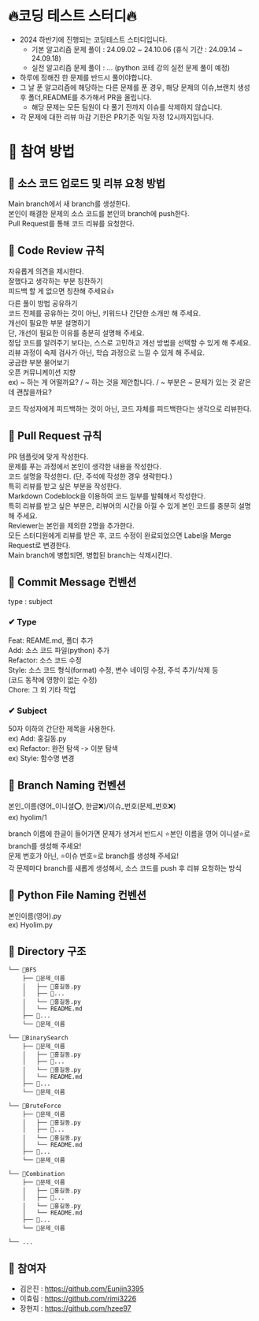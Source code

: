 
# 🔥코딩 테스트 스터디🔥
- 2024 하반기에 진행되는 코딩테스트 스터디입니다.  
    - 기본 알고리즘 문제 풀이 : 24.09.02 ~ 24.10.06 (휴식 기간 : 24.09.14 ~ 24.09.18)  
    - 실전 알고리즘 문제 풀이 : ... (python 코테 강의 실전 문제 풀이 예정)  
- 하루에 정해진 한 문제를 반드시 풀어야합니다.  
- 그 날 푼 알고리즘에 해당하는 다른 문제를 푼 경우, 해당 문제의 이슈,브랜치 생성 후 폴더,README를 추가해서 PR을 올립니다.  
    - 해당 문제는 모든 팀원이 다 풀기 전까지 이슈를 삭제하지 않습니다.   
- 각 문제에 대한 리뷰 마감 기한은 PR기준 익일 자정 12시까지입니다.  

# 🔸 참여 방법
## 🔹 소스 코드 업로드 및 리뷰 요청 방법
Main branch에서 새 branch를 생성한다.  
본인이 해결한 문제의 소스 코드를 본인의 branch에 push한다.  
Pull Request를 통해 코드 리뷰를 요청한다.  

## 🔹 Code Review 규칙
자유롭게 의견을 제시한다.  
잘했다고 생각하는 부분 칭찬하기  
피드백 할 게 없으면 칭찬해 주세요👍  
다른 풀이 방법 공유하기  
코드 전체를 공유하는 것이 아닌, 키워드나 간단한 소개만 해 주세요.  
개선이 필요한 부분 설명하기  
단, 개선이 필요한 이유를 충분히 설명해 주세요.  
정답 코드를 알려주기 보다는, 스스로 고민하고 개선 방법을 선택할 수 있게 해 주세요.  
리뷰 과정이 숙제 검사가 아닌, 학습 과정으로 느낄 수 있게 해 주세요.  
궁금한 부분 물어보기  
오픈 커뮤니케이션 지향  
ex) ~ 하는 게 어떨까요? / ~ 하는 것을 제안합니다. / ~ 부분은 ~ 문제가 있는 것 같은데 괜찮을까요?  

코드 작성자에게 피드백하는 것이 아닌, 코드 자체를 피드백한다는 생각으로 리뷰한다.

## 🔹 Pull Request 규칙
PR 템플릿에 맞게 작성한다.  
문제를 푸는 과정에서 본인이 생각한 내용을 작성한다.  
코드 설명을 작성한다. (단, 주석에 작성한 경우 생략한다.)  
특히 리뷰를 받고 싶은 부분을 작성한다.  
Markdown Codeblock을 이용하여 코드 일부를 발췌해서 작성한다.  
특히 리뷰를 받고 싶은 부분은, 리뷰어의 시간을 아낄 수 있게 본인 코드를 충분히 설명해 주세요.  
Reviewer는 본인을 제외한 2명을 추가한다.  
모든 스터디원에게 리뷰를 받은 후, 코드 수정이 완료되었으면 Label을 Merge Request로 변경한다.  
Main branch에 병합되면, 병합된 branch는 삭제시킨다.  

## 🔹 Commit Message 컨벤션
type : subject  

### ✔ Type
Feat: REAME.md, 폴더 추가  
Add: 소스 코드 파일(python) 추가  
Refactor: 소스 코드 수정  
Style: 소스 코드 형식(format) 수정, 변수 네이밍 수정, 주석 추가/삭제 등  
(코드 동작에 영향이 없는 수정)  
Chore: 그 외 기타 작업  
### ✔ Subject
50자 이하의 간단한 제목을 사용한다.  
ex) Add: 홍길동.py  
ex) Refactor: 완전 탐색 -> 이분 탐색  
ex) Style: 함수명 변경  

## 🔹 Branch Naming 컨벤션
본인_이름(영어_이니셜⭕, 한글❌)/이슈_번호(문제_번호❌)  
ex) hyolim/1  

branch 이름에 한글이 들어가면 문제가 생겨서 반드시 ⭐본인 이름을 영어 이니셜⭐로 branch를 생성해 주세요!  
문제 번호가 아닌, ⭐이슈 번호⭐로 branch를 생성해 주세요!  
각 문제마다 branch를 새롭게 생성해서, 소스 코드를 push 후 리뷰 요청하는 방식  

## 🔹 Python File Naming 컨벤션
본인이름(영어).py  
ex) Hyolim.py  

## 🔹 Directory 구조
```
└── 📂BFS  
    ├── 📂문제_이름  
    │   ├── 💾홍길동.py  
    │   ├── 💾...  
    │   └── 💾홍길동.py  
    │   └── README.md  
    ├── 📂...  
    └── 📂문제_이름

└── 📂BinarySearch  
    ├── 📂문제_이름  
    │   ├── 💾홍길동.py  
    │   ├── 💾...  
    │   └── 💾홍길동.py  
    │   └── README.md  
    ├── 📂...  
    └── 📂문제_이름
 
└── 📂BruteForce  
    ├── 📂문제_이름  
    │   ├── 💾홍길동.py  
    │   ├── 💾...  
    │   └── 💾홍길동.py  
    │   └── README.md  
    ├── 📂...  
    └── 📂문제_이름
 
└── 📂Combination  
    ├── 📂문제_이름  
    │   ├── 💾홍길동.py  
    │   ├── 💾...  
    │   └── 💾홍길동.py  
    │   └── README.md  
    ├── 📂...  
    └── 📂문제_이름

└── ...
```

## 🔸 참여자
* 김은진 : https://github.com/Eunjin3395
* 이효림 : https://github.com/rimi3226
* 장현지 : https://github.com/hzee97

